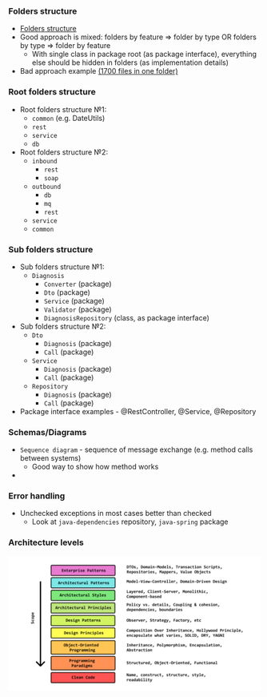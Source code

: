 ### Folders structure
* [Folders structure](https://softwareengineering.stackexchange.com/questions/338597/folder-by-type-or-folder-by-feature)
* Good approach is mixed: folders by feature => folder by type OR folders by type => folder by feature
    * With single class in package root (as package interface), everything else should be hidden in folders (as implementation details)
* Bad approach example [(1700 files in one folder)](https://github.com/nodejs/node/tree/master/test/parallel) 
    
### Root folders structure
* Root folders structure №1:
    * `common` (e.g. DateUtils)
    * `rest`
    * `service`
    * `db`
* Root folders structure №2:
    * `inbound`
        * `rest`
        * `soap`
    * `outbound`
        * `db`
        * `mq`
        * `rest`
    * `service`
    * `common`
    
### Sub folders structure
* Sub folders structure №1:
    * `Diagnosis`
        * `Converter` (package)
        * `Dto` (package)
        * `Service` (package)
        * `Validator` (package)
        * `DiagnosisRepository` (class, as package interface)
* Sub folders structure №2:
    * `Dto`
        * `Diagnosis` (package)
        * `Call` (package)
    * `Service`
        * `Diagnosis` (package)
        * `Call` (package)
    * `Repository`
        * `Diagnosis` (package)
        * `Call` (package)
* Package interface examples - @RestController, @Service, @Repository   
    
### Schemas/Diagrams
* `Sequence diagram` - sequence of message exchange (e.g. method calls between systems)
    * Good way to show how method works
* 

### Error handling
* Unchecked exceptions in most cases better than checked
    * Look at `java-dependencies` repository, `java-spring` package
### Architecture levels
![](images/component-architecture-levels.png)
